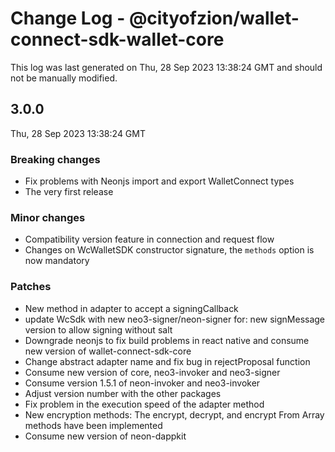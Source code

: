 # Change Log - @cityofzion/wallet-connect-sdk-wallet-core

This log was last generated on Thu, 28 Sep 2023 13:38:24 GMT and should not be manually modified.

## 3.0.0
Thu, 28 Sep 2023 13:38:24 GMT

### Breaking changes

- Fix problems with Neonjs import and export WalletConnect types
- The very first release

### Minor changes

- Compatibility version feature in connection and request flow 
- Changes on WcWalletSDK constructor signature, the `methods` option is now mandatory

### Patches

- New method in adapter to accept a signingCallback
- update WcSdk with new neo3-signer/neon-signer for: new signMessage version to allow signing without salt
- Downgrade neonjs to fix build problems in react native and consume new version of wallet-connect-sdk-core
- Change abstract adapter name and fix bug in rejectProposal function
- Consume new version of core, neo3-invoker and neo3-signer
- Consume version 1.5.1 of neon-invoker and neo3-invoker
- Adjust version number with the other packages
- Fix problem in the execution speed of the adapter method
- New encryption methods: The encrypt, decrypt, and encrypt From Array methods have been implemented
- Consume new version of neon-dappkit

